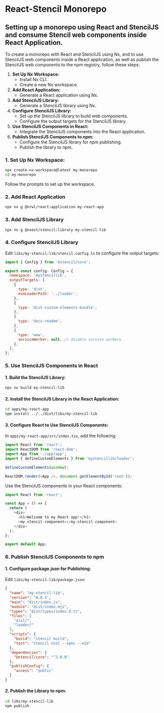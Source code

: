 # React-Stencil Monorepo
## Setting up a monorepo using React and StencilJS and consume Stencil web components inside React Application.

To create a monorepo with React and StencilJS using Nx, and to use StencilJS web components inside a React application, as well as publish the StencilJS web components to the npm registry, follow these steps:

1. **Set Up Nx Workspace:**
    - Install Nx CLI.
    - Create a new Nx workspace.
2. **Add React Application:**
    - Generate a React application using Nx.
3. **Add StencilJS Library:**
    - Generate a StencilJS library using Nx.
4. **Configure StencilJS Library:**
    - Set up the StencilJS library to build web components.
    - Configure the output targets for the StencilJS library.
5. **Use StencilJS Components in React:**
    - Integrate the StencilJS components into the React application.
6. **Publish StencilJS Components to npm:**
    - Configure the StencilJS library for npm publishing.
    - Publish the library to npm.

### 1. Set Up Nx Workspace:

```bash
npx create-nx-workspace@latest my-monorepo
cd my-monorepo
```
Follow the prompts to set up the workspace.
### 2. Add React Application
```bash
npx nx g @nrwl/react:application my-react-app
```
### 3. Add StencilJS Library
```bash
npx nx g @nxext/stencil:library my-stencil-lib
```
### 4. Configure StencilJS Library
Edit `libs/my-stencil-lib/stencil.config.ts` to configure the output targets:
```js run
import { Config } from '@stencil/core';

export const config: Config = {
  namespace: 'mystencillib',
  outputTargets: [
    {
      type: 'dist',
      esmLoaderPath: '../loader',
    },
    {
      type: 'dist-custom-elements-bundle',
    },
    {
      type: 'docs-readme',
    },
    {
      type: 'www',
      serviceWorker: null, // disable service workers
    },
  ],
};
```
### 5. Use StencilJS Components in React
#### 1. Build the StencilJS Library:
```bash
npx nx build my-stencil-lib
```
#### 2. Install the StencilJS Library in the React Application:
```bash
cd apps/my-react-app
npm install ../../dist/libs/my-stencil-lib
```
#### 3. Configure React to Use StencilJS Components:
In `apps/my-react-app/src/index.tsx`, add the following:
```js run
import React from 'react';
import ReactDOM from 'react-dom';
import App from './app/app';
import { defineCustomElements } from 'mystencillib/loader';

defineCustomElements(window);

ReactDOM.render(<App />, document.getElementById('root'));
```
Use the StencilJS components in your React components:
```js run
import React from 'react';

const App = () => {
  return (
    <div>
      <h1>Welcome to my React app!</h1>
      <my-stencil-component></my-stencil-component>
    </div>
  );
};

export default App;
```

### 6. Publish StencilJS Components to npm
#### 1. Configure package.json for Publishing:
Edit `libs/my-stencil-lib/package.json`:
```json run
{
  "name": "my-stencil-lib",
  "version": "0.0.1",
  "main": "dist/index.js",
  "module": "dist/index.mjs",
  "types": "dist/types/index.d.ts",
  "files": [
    "dist/",
    "loader/"
  ],
  "scripts": {
    "build": "stencil build",
    "test": "stencil test --spec --e2e"
  },
  "dependencies": {
    "@stencil/core": "^2.0.0"
  },
  "publishConfig": {
    "access": "public"
  }
}
```
#### 2. Publish the Library to npm:
```bash
cd libs/my-stencil-lib
npm publish
```